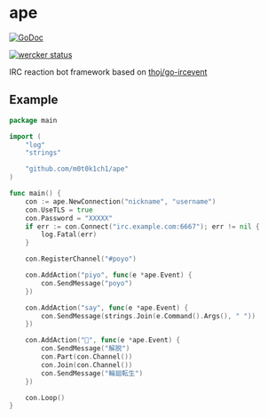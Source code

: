 # ape

[![GoDoc](https://godoc.org/github.com/m0t0k1ch1/ape?status.svg)](https://godoc.org/github.com/m0t0k1ch1/ape)

[![wercker status](https://app.wercker.com/status/4de970b70eff735cd6cdd0a1c51d10e1/m/master "wercker status")](https://app.wercker.com/project/bykey/4de970b70eff735cd6cdd0a1c51d10e1)

IRC reaction bot framework based on [thoj/go-ircevent](https://github.com/thoj/go-ircevent)

## Example

``` go
package main

import (
	"log"
	"strings"

	"github.com/m0t0k1ch1/ape"
)

func main() {
	con := ape.NewConnection("nickname", "username")
	con.UseTLS = true
	con.Password = "XXXXX"
	if err := con.Connect("irc.example.com:6667"); err != nil {
		log.Fatal(err)
	}

	con.RegisterChannel("#poyo")

	con.AddAction("piyo", func(e *ape.Event) {
		con.SendMessage("poyo")
	})

	con.AddAction("say", func(e *ape.Event) {
		con.SendMessage(strings.Join(e.Command().Args(), " "))
	})

	con.AddAction("🙏", func(e *ape.Event) {
		con.SendMessage("解脱")
		con.Part(con.Channel())
		con.Join(con.Channel())
		con.SendMessage("輪廻転生")
	})

	con.Loop()
}
```
